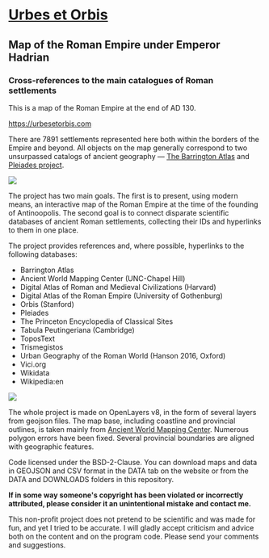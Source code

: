 # [Urbes et Orbis](https://urbesetorbis.com/)
## Map of the Roman Empire under Emperor Hadrian
### Cross-references to the main catalogues of Roman settlements


This is a map of the Roman Empire at the end of AD 130. 

https://urbesetorbis.com

There are 7891 settlements represented here both within the borders of the Empire and beyond. All objects on the map generally correspond to two unsurpassed catalogs of ancient geography — [The Barrington Atlas](https://web.archive.org/web/20100530180105/http://www.unc.edu/awmc/batlas.html) and [Pleiades project](https://pleiades.stoa.org/).

![](https://urbesetorbis.com/misc/urbesetorbisscreen1.png)
 
The project has two main goals. The first is to present, using modern means, an interactive map of the Roman Empire at the time of the founding of Antinoopolis. The second goal is to connect disparate scientific databases of ancient Roman settlements, collecting their IDs and hyperlinks to them in one place.

The project provides references and, where possible, hyperlinks to the following databases:

* Barrington Atlas
* Ancient World Mapping Center (UNC-Chapel Hill)
* Digital Atlas of Roman and Medieval Civilizations (Harvard)
* Digital Atlas of the Roman Empire (University of Gothenburg)
* Orbis (Stanford)
* Pleiades
* The Princeton Encyclopedia of Classical Sites
* Tabula Peutingeriana (Cambridge)
* ToposText
* Trismegistos
* Urban Geography of the Roman World (Hanson 2016, Oxford)
* Vici.org
* Wikidata
* Wikipedia:en

![](https://urbesetorbis.com/misc/urbesetorbisscreen1.png)

The whole project is made on OpenLayers v8, in the form of several layers from geojson files. The map base, including coastline and provincial outlines, is taken mainly from [Ancient World Mapping Center](http://awmc.unc.edu/awmc/map_data/). Numerous polygon errors have been fixed. Several provincial boundaries are aligned with geographic features.

Code licensed under the BSD-2-Clause. You can download maps and data in GEOJSON and CSV format in the DATA tab on the website or from the DATA and DOWNLOADS folders in this repository.

**If in some way someone's copyright has been violated or incorrectly attributed, please consider it an unintentional mistake and contact me.**

This non-profit project does not pretend to be scientific and was made for fun, and yet I tried to be accurate. I will gladly accept criticism and advice both on the content and on the program code. Please send your comments and suggestions.
